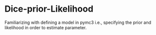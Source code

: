 # Dice-prior-Likelihood
Familiarizing with defining a model in pymc3 i.e., specifying the prior and likelihood in order to estimate parameter.

